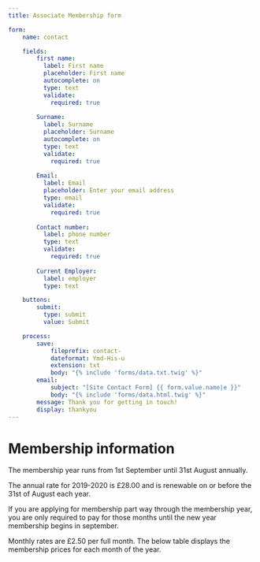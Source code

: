 ```yaml
---
title: Associate Membership form

form:
    name: contact

    fields:
        first name:
          label: First name
          placeholder: First name
          autocomplete: on
          type: text
          validate:
            required: true
            
        Surname:
          label: Surname
          placeholder: Surname
          autocomplete: on
          type: text
          validate:
            required: true
            
        Email:
          label: Email
          placeholder: Enter your email address
          type: email
          validate:
            required: true
        
        Contact number:
          label: phone number
          type: text
          validate:
            required: true
            
        Current Employer:
          label: employer
          type: text

    buttons:
        submit:
          type: submit
          value: Submit

    process:
        save:
            fileprefix: contact-
            dateformat: Ymd-His-u
            extension: txt
            body: "{% include 'forms/data.txt.twig' %}"
        email:
            subject: "[Site Contact Form] {{ form.value.name|e }}"
            body: "{% include 'forms/data.html.twig' %}"
        message: Thank you for getting in touch!
        display: thankyou
---
```


# Membership information
The membership year runs from 1st September until 31st August annually.

The annual rate for 2019-2020 is £28.00 and is renewable on or before the 31st of August each year.

If you are applying for membership part way through the membership year, you are only required to pay for those months until the new year membership begins in september. 

Monthly rates are £2.50 per full month. The below table displays the membership prices for each month of the year.



